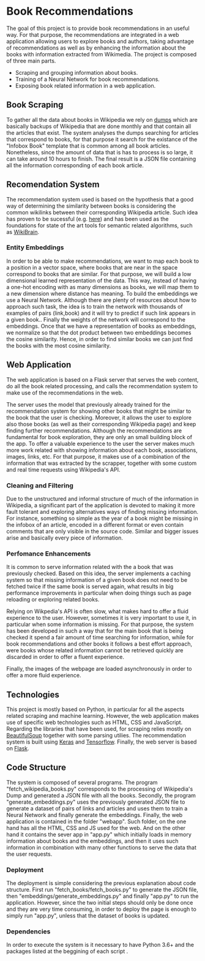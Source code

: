 # Book Recommendations
The goal of this project is to provide book recommendations in an useful way. For that purpose, the recommendations are integrated in a web application allowing users to explore books and authors, taking advantage of recommendations as well as by enhancing the information about the books with information extracted from Wikimedia. The project is composed of three main parts.
 - Scraping and grouping information about books.
 - Training of a Neural Network for book recommendations.
 - Exposing book related information in a web application.
 
## Book Scraping
To gather all the data about books in Wikipedia we rely on [dumps](https://dumps.wikimedia.org/enwiki/20200201/) which are basically backups of Wikipedia that are done monthly and that contain all the articles that exist.
The system analyses the dumps searching for articles that correspond to books, for that purpose it search for the existance of the "Infobox Book" template that is common among all book articles. Nonetheless, since the amount of data that is has to process is so large, it can take around 10 hours to finish. The final result is a JSON file containing all the information corresponding of each book article.

## Recomendation System
The recommendation system used is based on the hypothesis that a good way of determining the similarity between books is considering the common wikilinks between their corresponding Wikipedia article. Such idea has proven to be sucessful (e.g. [here](http://www.aaai.org/Papers/Workshops/2008/WS-08-15/WS08-15-005.pdf)) and has been used as the foundations for state of the art tools for semantic related algorithms, such as [WikiBrain](http://shilad.github.io/wikibrain).

### Entity Embeddings
In order to be able to make recommendations, we want to map each book to a position in a vector space, where books that are near in the space correspond to books that are similar. For that purpose, we will build a low dimensional learned representation of the data. This way, instead of having a one-hot encoding with as many dimensions as books, we will map them to a new dimension where distance has meaning.
To build the embeddings we use a Neural Network. Although there are plenty of resources about how to approach such task, the idea is to train the network with thousands of examples of pairs (link,book) and it will try to predict if such link appears in a given book.. Finally the weights of the network will correspond to the embeddings.
Once that we have a representation of books as embeddings, we normalize so that the dot product between two embeddings becomes the cosine similarity. Hence, in order to find similar books we can just find the books with the most cosine similarity.

## Web Application
The web application is based on a Flask server that serves the web content, do all the book related processing, and calls the recommendation system to make use of the recommendations in the web.

The server uses the model that previously already trained for the recommendation system for showing other books that might be similar to the book that the user is checking. Moreover, it allows the user to explore also those books (as well as their corresponding Wikipedia page) and keep finding further recommendations. Although the recommendations are fundamental for book exploration, they are only an small building block of the app. To offer a valuable experience to the user the server makes much more work related with showing information about each book, associations, images, links, etc. For that purpose, it makes use of a combination of the information that was extracted by the scrapper, together with some custom and real time requests using Wikipedia's API. 

### Cleaning and Filtering
Due to the unstructured and informal structure of much of the information in Wikipedia, a significant part of the application is devoted to making it more fault tolerant and exploring alternatives ways of finding missing information. For instance, something so simple as the year of a book might be missing in the infobox of an article, encoded in a different format or even contain comments that are only visible in the source code. Similar and bigger issues arise and basically every piece of information.

### Perfomance Enhancements
It is common to serve information related with the a book that was previously checked. Based on this idea, the server implements a caching system so that missing information of a given book does not need to be fetched twice if the same book is served again, what results in big performance improvements in particular when doing things such as page reloading or exploring related books.

Relying on Wikpedia's API is often slow, what makes hard to offer a fluid experience to the user. However, sometimes it is very important to use it, in particular when some information is missing. For that purpose, the system has been developed in such a way that for the main book that is being checked it spend a fair amount of time searching for information, while for book recommendations and other books it follows a best effort approach, were books whose related information cannot be retrieved quickly are discarded in order to offer a fluent experience.

Finally, the images of the webpage are loaded asynchronously in order to offer a more fluid experience.

## Technologies
This project is mostly based on Python, in particular for all the aspects related scraping and machine learning. However, the web application makes use of specific web technologies such as HTML, CSS and JavaScript. Regarding the libraries that have been used, for scraping relies mostly on [BeautifulSoup](https://www.crummy.com/software/BeautifulSoup/bs4/doc/) together with some parsing utilies. The recommendation system is built using [Keras](https://github.com/keras-team/keras) and [Tensorflow](https://github.com/tensorflow/tensorflow). Finally, the web server is based on [Flask](https://github.com/pallets/flask).

## Code Structure
The system is composed of several programs. The program "fetch_wikipedia_books.py" corresponds to the processing of Wikipedia's Dump and generated a JSON file with all the books. Secondly, the program "generate_embeddings.py" uses the previously generated JSON file to generate a dataset of pairs of links and articles and uses them to train a Neural Network and finally generate the embeddings. Finally, the web application is contained in the folder "webapp". Such folder, on the one hand has all the HTML, CSS and JS used for the web. And on the other hand it contains the sever app in "app.py" which initially loads in memory information about books and the embeddings, and then it uses such information in combination with many other functions to serve the data that the user requests.

### Deployment
The deployment is simple considering the previous explanation about code structure. First run "fetch_books/fetch_books.py" to generate the JSON file, then "embeddings/generate_embeddings.py" and finally "app.py" to run the application. However, since the two initial steps should only be done once and they are very time consuming, in order to deploy the page is enough to simply run "app.py", unless that the dataset of books is updated.

### Dependencies
In order to execute the system is it necessary to have Python 3.6+ and the packages listed at the beggining of each script .
